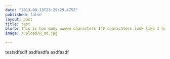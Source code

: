 ```yaml
---
date: "2013-08-13T23:29:29.475Z"
published: false
layout: post
title: test
blurb: This is how many wwwww characters 140 charachters look like I hope that this WWWW fits in asome sort of reasonable wau askdjhaksdhj askfha;s
image: /upload/R_md.jpg

---
```


testsdfsdlf asdfasdfa asdfasdf
